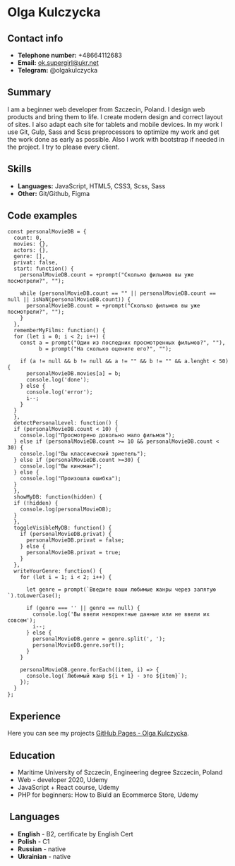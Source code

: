 # Olga Kulczycka

## Contact info

- **Telephone number:** +48664112683
- **Email:** ok.supergirl@ukr.net
- **Telegram:** @olgakulczycka

## Summary

I am a beginner web developer from Szczecin, Poland. I design web products and bring them to life. I create modern design and correct layout of sites. I also adapt each site for tablets and mobile devices. In my work I use Git, Gulp, Sass and Scss preprocessors to optimize my work and get the work done as early as possible. Also I work with bootstrap if needed in the project. I try to please every client.

## Skills

- **Languages:** JavaScript, HTML5, CSS3, Scss, Sass
- **Other:** Git/Github, Figma

## Code examples

```
const personalMovieDB = {
  count: 0,
  movies: {},
  actors: {},
  genre: [],
  privat: false,
  start: function() {
    personalMovieDB.count = +prompt("Сколько фильмов вы уже посмотрели?", "");

    while (personalMovieDB.count == "" || personalMovieDB.count == null || isNaN(personalMovieDB.count)) {
      personalMovieDB.count = +prompt("Сколько фильмов вы уже посмотрели?", "");
    }
  },
  rememberMyFilms: function() {
  for (let i = 0; i < 2; i++) {
    const a = prompt("Один из поcледних просмотренных фильмов?", ""),
          b = prompt("На сколько оцените его?", "");

    if (a != null && b != null && a != "" && b != "" && a.lenght < 50) {
      personalMovieDB.movies[a] = b;
      console.log('done');
    } else {
      console.log('error');
      i--;
    }
  }
  },
  detectPersonalLevel: function() {
  if (personalMovieDB.count < 10) {
    console.log("Просмотрено довольно мало фильмов");
  } else if (personalMovieDB.count >= 10 && personalMovieDB.count < 30) {
    console.log("Вы классический зриетель");
  } else if (personalMovieDB.count >=30) {
    console.log("Вы киноман");
  } else {
    console.log("Произошла ошибка");
  }
  },
  showMyDB: function(hidden) {
  if (!hidden) {
    console.log(personalMovieDB);
  }
  },
  toggleVisibleMyDB: function() {
    if (personalMovieDB.privat) {
      personalMovieDB.privat = false;
    } else {
      personalMovieDB.privat = true;
    }
  },
  writeYourGenre: function() {
    for (let i = 1; i < 2; i++) {

      let genre = prompt(`Введите ваши любимые жанры через запятую `).toLowerCase();

      if (genre === '' || genre == null) {
        console.log('Вы ввели некоректные данные или не ввели их совсем');
        i--;
      } else {
        personalMovieDB.genre = genre.split(', ');
        personalMovieDB.genre.sort();
      }
    }

    personalMovieDB.genre.forEach((item, i) => {
      console.log(`Любимый жанр ${i + 1} - это ${item}`);
    });
  }
};

```

##  Experience

Here you can see my projects [GitHub Pages - Olga Kulczycka](https://yakolga.github.io/portfolio/).

##  Education

- Maritime University of Szczecin, Engineering degree Szczecin, Poland
- Web - developer 2020, Udemy
- JavaScript + React course, Udemy
- PHP for beginners: How to Biuld an Ecommerce Store, Udemy

##  Languages

- **English** - B2, certificate by English Cert
- **Polish** - C1
- **Russian** - native
- **Ukrainian** - native
